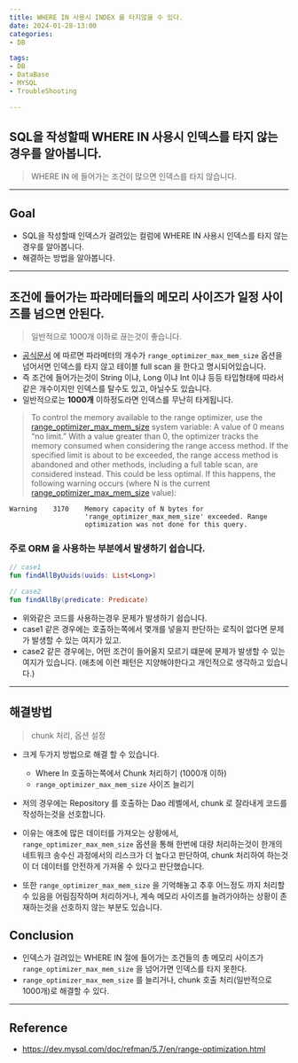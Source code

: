 ```yaml
---
title: WHERE IN 사용시 INDEX 를 타지않을 수 있다.
date: 2024-01-28-13:00
categories:
- DB

tags:
- DB
- DataBase
- MYSQL
- TroubleShooting

---
```


## SQL을 작성할때 WHERE IN 사용시 인덱스를 타지 않는 경우를 알아봅니다.
> WHERE IN 에 들어가는 조건이 많으면 인덱스를 타지 않습니다.

---

## Goal
- SQL을 작성할때 인덱스가 걸려있는 컬럼에 WHERE IN 사용시 인덱스를 타지 않는 경우를 알아봅니다.
- 해결하는 방법을 알아봅니다.

---

## 조건에 들어가는 파라메터들의 메모리 사이즈가 일정 사이즈를 넘으면 안된다.
> 일반적으로 1000개 이하로 끊는것이 좋습니다.

- [공식문서](https://dev.mysql.com/doc/refman/5.7/en/range-optimization.html) 에 따르면 파라메터의 개수가 `range_optimizer_max_mem_size` 옵션을 넘어서면 인덱스를 타지 않고 테이블 full scan 을 한다고 명시되어있습니다.
- 즉 조건에 들어가는것이 String 이냐, Long 이냐 Int 이냐 등등 타입형태에 따라서 같은 개수이지만 인덱스를 탈수도 있고, 아닐수도 있습니다.
- 일반적으로는 **1000개** 이하정도라면 인덱스를 무난히 타게됩니다.

> To control the memory available to the range optimizer, use the [range_optimizer_max_mem_size](https://dev.mysql.com/doc/refman/5.7/en/server-system-variables.html#sysvar_range_optimizer_max_mem_size) system variable:
> A value of 0 means “no limit.”
> With a value greater than 0, the optimizer tracks the memory consumed when considering the range access method. If the specified limit is about to be exceeded, the range access method is abandoned and other methods, including a full table scan, are considered instead. This could be less optimal. If this happens, the following warning occurs (where N is the current [range_optimizer_max_mem_size](https://dev.mysql.com/doc/refman/5.7/en/server-system-variables.html#sysvar_range_optimizer_max_mem_size) value):

```
Warning    3170    Memory capacity of N bytes for
                   'range_optimizer_max_mem_size' exceeded. Range
                   optimization was not done for this query.
```


### 주로 ORM 을 사용하는 부분에서 발생하기 쉽습니다.

```kotlin
// case1
fun findAllByUuids(uuids: List<Long>)

// case2
fun findAllBy(predicate: Predicate)
```

- 위와같은 코드를 사용하는경우 문제가 발생하기 쉽습니다.
- case1 같은 경우에는 호출하는쪽에서 몇개를 넣을지 판단하는 로직이 없다면 문제가 발생할 수 있는 여지가 있고.
- case2 같은 경우에는, 어떤 조건이 들어올지 모르기 떄문에 문제가 발생할 수 있는 여지가 있습니다. (애초에 이런 패턴은 지양해야한다고 개인적으로 생각하고 있습니다.)

---

## 해결방법
> chunk 처리, 옵션 설정

- 크게 두가지 방법으로 해결 할 수 있습니다.
  - Where In 호출하는쪽에서 Chunk 처리하기 (1000개 이하)
  - `range_optimizer_max_mem_size` 사이즈 늘리기


- 저의 경우에는 Repository 를 호출하는 Dao 레벨에서, chunk 로 잘라내게 코드를 작성하는것을 선호합니다.
- 이유는 애초에 많은 데이터를 가져오는 상황에서, `range_optimizer_max_mem_size` 옵션을 통해 한번에 대량 처리하는것이 한개의 네트워크 송수신 과정에서의 리스크가 더 높다고 판단하여, chunk 처리하여 하는것이 더 데이터를 안전하게 가져올 수 있다고 판단했습니다.
- 또한 `range_optimizer_max_mem_size` 을 기억해놓고 추후 어느정도 까지 처리할수 있음을 어림짐작하며 처리하거나, 계속 메모리 사이즈를 늘려가야하는 상황이 존재하는것을 선호하지 않는 부분도 있습니다.

## Conclusion
- 인덱스가 걸려있는 WHERE IN 절에 들어가는 조건들의 총 메모리 사이즈가 `range_optimizer_max_mem_size` 을 넘어가면 인덱스를 타지 못한다.
- `range_optimizer_max_mem_size` 를 늘리거나, chunk 호출 처리(일반적으로 1000개)로 해결할 수 있다.

---

## Reference
- https://dev.mysql.com/doc/refman/5.7/en/range-optimization.html
